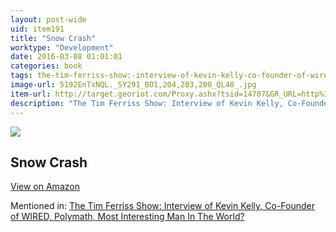 ```yaml
---
layout: post-wide
uid: item191
title: "Snow Crash"
worktype: "Development"
date: 2016-03-08 01:01:01
categories: book
tags: the-tim-ferriss-show:-interview-of-kevin-kelly-co-founder-of-wired-polymath-most-interesting-man-in-the-world?
image-url: 5192EnTxNQL._SY291_BO1,204,203,200_QL40_.jpg
item-url: http://target.georiot.com/Proxy.ashx?tsid=14707&GR_URL=http%3A%2F%2Fwww.amazon.com%2FSnow-Crash-Bantam-Spectra-Book%2Fdp%2F0553380958%2F
description: "The Tim Ferriss Show: Interview of Kevin Kelly, Co-Founder of WIRED, Polymath, Most Interesting Man In The World?"
---
```

<a href="http://target.georiot.com/Proxy.ashx?tsid=14707&GR_URL=http%3A%2F%2Fwww.amazon.com%2FSnow-Crash-Bantam-Spectra-Book%2Fdp%2F0553380958%2F" target="blank"><img src="../../../../img/thumbs/5192EnTxNQL._SY291_BO1,204,203,200_QL40_.jpg" class="prod-img"></a>
<h2>Snow Crash</h2>
<p><a class="btn btn-primary" href="http://target.georiot.com/Proxy.ashx?tsid=14707&GR_URL=http%3A%2F%2Fwww.amazon.com%2FSnow-Crash-Bantam-Spectra-Book%2Fdp%2F0553380958%2F" target="blank">View on Amazon</a><p>
<p>Mentioned in: <a href="http://fourhourworkweek.com/2014/08/29/kevin-kelly/" target="blank">The Tim Ferriss Show: Interview of Kevin Kelly, Co-Founder of WIRED, Polymath, Most Interesting Man In The World?</a></p>
